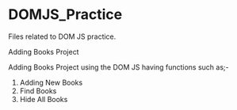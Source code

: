# DOMJS_Practice
Files related to DOM JS practice.

Adding Books Project

Adding Books Project using the DOM JS having functions such as;-
1. Adding New Books
2. Find Books
3. Hide All Books

